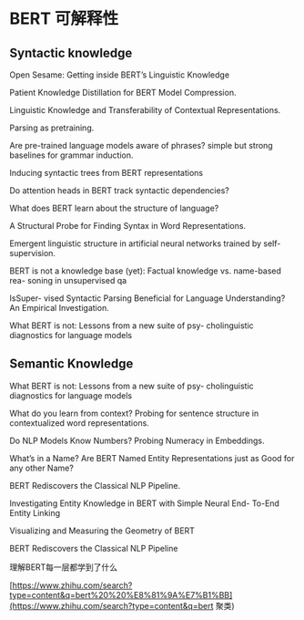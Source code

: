 # BERT 可解释性



## Syntactic knowledge

Open Sesame: Getting inside BERT’s Linguistic Knowledge

Patient Knowledge Distillation for BERT Model Compression.

Linguistic Knowledge and Transferability of Contextual Representations.

Parsing as pretraining.

Are pre-trained language models aware of phrases? simple but strong baselines for grammar induction.

Inducing syntactic trees from BERT representations

Do attention heads in BERT track syntactic dependencies?

 What does BERT learn about the structure of language?

A Structural Probe for Finding Syntax in Word Representations.

Emergent linguistic structure in artificial neural networks trained by self-supervision.

BERT is not a knowledge base (yet): Factual knowledge vs. name-based rea- soning in unsupervised qa

IsSuper- vised Syntactic Parsing Beneficial for Language Understanding? An Empirical Investigation.

What BERT is not: Lessons from a new suite of psy- cholinguistic diagnostics for language models

## Semantic Knowledge

What BERT is not: Lessons from a new suite of psy- cholinguistic diagnostics for language models

What do you learn from context? Probing for sentence structure in contextualized word representations.

Do NLP Models Know Numbers? Probing Numeracy in Embeddings.

 What’s in a Name? Are BERT Named Entity Representations just as Good for any other Name?

BERT Rediscovers the Classical NLP Pipeline.

Investigating Entity Knowledge in BERT with Simple Neural End- To-End Entity Linking





Visualizing and Measuring the Geometry of BERT

BERT Rediscovers the Classical NLP Pipeline

理解BERT每一层都学到了什么

[https://www.zhihu.com/search?type=content&q=bert%20%20%E8%81%9A%E7%B1%BB](https://www.zhihu.com/search?type=content&q=bert  聚类)

